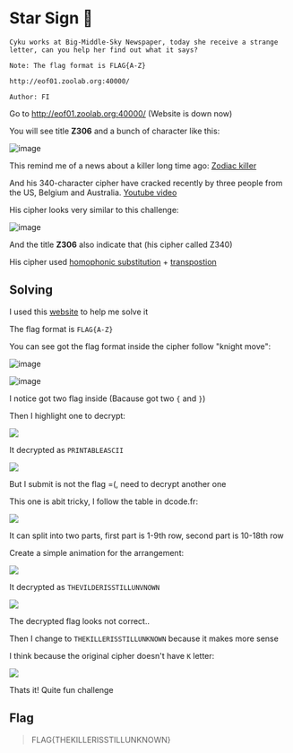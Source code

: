 # Star Sign 🌌
```
Cyku works at Big-Middle-Sky Newspaper, today she receive a strange letter, can you help her find out what it says?

Note: The flag format is FLAG{A-Z}

http://eof01.zoolab.org:40000/

Author: FI
```
Go to http://eof01.zoolab.org:40000/ (Website is down now)

You will see title **Z306** and a bunch of character like this:

![image](s1.PNG)

This remind me of a news about a killer long time ago: [Zodiac killer](https://en.wikipedia.org/wiki/Zodiac_Killer)

And his 340-character cipher have cracked recently by three people from the US, Belgium and Australia. [Youtube video](https://youtu.be/-1oQLPRE21o)

His cipher looks very similar to this challenge:

![image](image2.jpg)

And the title **Z306** also indicate that (his cipher called Z340)

His cipher used [homophonic substitution](http://practicalcryptography.com/ciphers/homophonic-substitution-cipher/) + [transpostion](https://en.wikipedia.org/wiki/Transposition_cipher)

## Solving

I used this [website](https://www.dcode.fr/zodiac-killer-cipher) to help me solve it

The flag format is `FLAG{A-Z}`

You can see got the flag format inside the cipher follow "knight move":

![image](image1.png)

![image](image3.png)

I notice got two flag inside (Bacause got two `{` and `}`)

Then I highlight one to decrypt:

![](image4.png)

It decrypted as `PRINTABLEASCII`

![](image5.png)

But I submit is not the flag =(, need to decrypt another one

This one is abit tricky, I follow the table in dcode.fr:

![](image6.png)

It can split into two parts, first part is 1-9th row, second part is 10-18th row

Create a simple animation for the arrangement:

![](image7.gif)

It decrypted as `THEVILDERISSTILLUNVNOWN`

![](image8.png)

The decrypted flag looks not correct..

Then I change to `THEKILLERISSTILLUNKNOWN` because it makes more sense

I think because the original cipher doesn't have `K` letter:

![](340key_orig.png)

Thats it! Quite fun challenge

## Flag
> FLAG{THEKILLERISSTILLUNKNOWN}